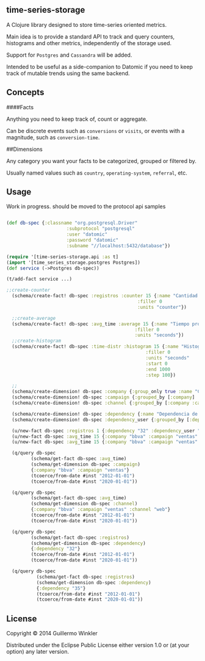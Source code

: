 time-series-storage
-

A Clojure library designed to store time-series oriented metrics.

Main idea is to provide a standard API to track and query counters,
histograms and other metrics, independently of the storage used.

Support for `Postgres` and `Cassandra` will be added.

Intended to be useful as a side-companion to Datomic if you need to
keep track of mutable trends using the same backend.

Concepts
-

####Facts

Anything you need to keep track of, count or aggregate.

Can be discrete events such as `conversions` or `visits`, or events
with a magnitude, such as `conversion-time`.


##Dimensions

Any category you want your facts to be categorized, grouped or
filtered by.

Usually named values such as `country`, `operating-system`,
`referral`, etc.

Usage
-

Work in progress. should be moved to the protocol api samples

```clojure

(def db-spec {:classname "org.postgresql.Driver"
                      :subprotocol "postgresql"
                      :user "datomic"
                      :password "datomic"
                      :subname "//localhost:5432/database"})

(require '[time-series-storage.api :as t]
(import '[time_series_storage.postgres Postgres])
(def service (->Postgres db-spec))

(t/add-fact service ...)

```
```clojure
;;create-counter
  (schema/create-fact! db-spec :registros :counter 15 {:name "Cantidad de registros"
                                                :filler 0
                                                :units "counter"})

  ;;create-average
  (schema/create-fact! db-spec :avg_time :average 15 {:name "Tiempo promedio"
                                               :filler 0
                                               :units "seconds"})
  ;;create-histogram
  (schema/create-fact! db-spec :time-distr :histogram 15 {:name "Histograma de tiempo"
                                                   :filler 0
                                                   :units "seconds"
                                                   :start 0
                                                   :end 1000
                                                   :step 100})

  ;;
  (schema/create-dimension! db-spec :company {:group_only true :name "Compania"})
  (schema/create-dimension! db-spec :campaign {:grouped_by [:company] :name "Campania"})
  (schema/create-dimension! db-spec :channel {:grouped_by [:company :campaign] :name "Canal"})

  (schema/create-dimension! db-spec :dependency {:name "Dependencia de Correo"})
  (schema/create-dimension! db-spec :dependency_user {:grouped_by [:dependency] :name "Usuario"})

  (u/new-fact db-spec :registros 1 {:dependency "32" :dependency_user "juanele"})
  (u/new-fact db-spec :avg_time 15 {:company "bbva" :campaign "ventas" :channel "web"})
  (u/new-fact db-spec :avg_time 15 {:company "bbva" :campaign "ventas" :channel "mail"})

  (q/query db-spec
         (schema/get-fact db-spec :avg_time)
         (schema/get-dimension db-spec :campaign)
         {:company "bbva" :campaign "ventas"}
         (tcoerce/from-date #inst "2012-01-01")
         (tcoerce/from-date #inst "2020-01-01"))

  (q/query db-spec
         (schema/get-fact db-spec :avg_time)
         (schema/get-dimension db-spec :channel)
         {:company "bbva" :campaign "ventas" :channel "web"}
         (tcoerce/from-date #inst "2012-01-01")
         (tcoerce/from-date #inst "2020-01-01"))

  (q/query db-spec
         (schema/get-fact db-spec :registros)
         (schema/get-dimension db-spec :dependency)
         {:dependency "32"}
         (tcoerce/from-date #inst "2012-01-01")
         (tcoerce/from-date #inst "2020-01-01"))

  (q/query db-spec
           (schema/get-fact db-spec :registros)
           (schema/get-dimension db-spec :dependency)
           {:dependency "35"}
           (tcoerce/from-date #inst "2012-01-01")
           (tcoerce/from-date #inst "2020-01-01"))
```

License
----

Copyright © 2014 Guillermo Winkler

Distributed under the Eclipse Public License either version 1.0 or (at
your option) any later version.

